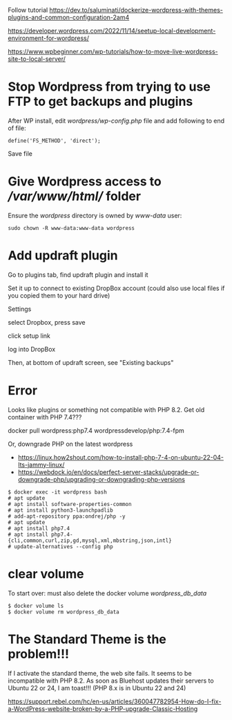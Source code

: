 Follow tutorial
https://dev.to/saluminati/dockerize-wordpress-with-themes-plugins-and-common-configuration-2am4

https://developer.wordpress.com/2022/11/14/seetup-local-development-environment-for-wordpress/


https://www.wpbeginner.com/wp-tutorials/how-to-move-live-wordpress-site-to-local-server/


# Stop Wordpress from trying to use FTP to get backups and plugins

After WP install, edit *wordpress/wp-config.php* file and add following to end of file:

```
define('FS_METHOD', 'direct');
```

Save file

# Give Wordpress access to */var/www/html/* folder

Ensure the *wordpress* directory is owned by *www-data* user:

```
sudo chown -R www-data:www-data wordpress
```

# Add updraft plugin

Go to plugins tab, find updraft plugin and install it

Set it up to connect to existing DropBox account (could also use local files if you copied them to your hard drive)

Settings

select Dropbox, press save

click setup link

log into DropBox


Then, at bottom of updraft screen, see "Existing backups"

# Error

Looks like plugins or something not compatible with PHP 8.2. Get old container with PHP 7.4???


docker pull wordpress:php7.4
wordpressdevelop/php:7.4-fpm

Or, downgrade PHP on the latest wordpress   

* https://linux.how2shout.com/how-to-install-php-7-4-on-ubuntu-22-04-lts-jammy-linux/
* https://webdock.io/en/docs/perfect-server-stacks/upgrade-or-downgrade-php/upgrading-or-downgrading-php-versions

```
$ docker exec -it wordpress bash
# apt update
# apt install software-properties-common
# apt install python3-launchpadlib
# add-apt-repository ppa:ondrej/php -y
# apt update
# apt install php7.4
# apt install php7.4-{cli,common,curl,zip,gd,mysql,xml,mbstring,json,intl}
# update-alternatives --config php
```

# clear volume

To start over: must also delete the docker volume *wordpress_db_data*

```
$ docker volume ls
$ docker volume rm wordpress_db_data
```

# The Standard Theme is the problem!!!

If I activate the standard theme, the web site fails. It seems to be incompatible with PHP 8.2. As soon as Bluehost updates their servers to Ubuntu 22 or 24, I am toast!!! (PHP 8.x is in Ubuntu 22 and 24)

https://support.rebel.com/hc/en-us/articles/360047782954-How-do-I-fix-a-WordPress-website-broken-by-a-PHP-upgrade-Classic-Hosting